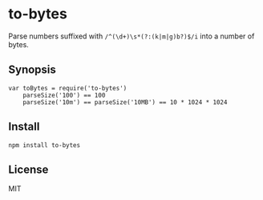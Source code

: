 # to-bytes

Parse numbers suffixed with `/^(\d+)\s*(?:(k|m|g)b?)$/i` into a number of bytes.

## Synopsis

    var toBytes = require('to-bytes')
		parseSize('100') == 100
		parseSize('10m') == parseSize('10MB') == 10 * 1024 * 1024

## Install

`npm install to-bytes`

## License

MIT
